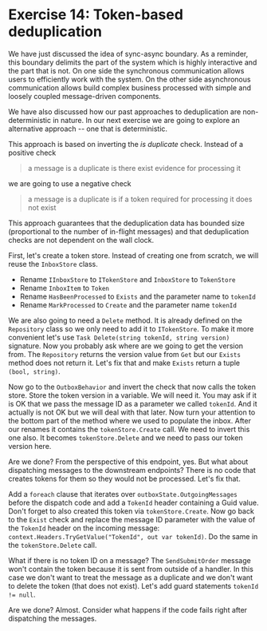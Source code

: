 # Exercise 14: Token-based deduplication

We have just discussed the idea of sync-async boundary. As a reminder, this boundary delimits the part of the system which is highly interactive and the part that is not. On one side the synchronous communication allows users to efficiently work with the system. On the other side asynchronous communication allows build complex business processed with simple and loosely coupled message-driven components.

We have also discussed how our past approaches to deduplication are non-deterministic in nature. In our next exercise we are going to explore an alternative approach -- one that is deterministic.

This approach is based on inverting the *is duplicate* check. Instead of a positive check

> a message is a duplicate is there exist evidence for processing it

we are going to use a negative check

> a message is a duplicate is if a token required for processing it does not exist

This approach guarantees that the deduplication data has bounded size (proportional to the number of in-flight messages) and that deduplication checks are not dependent on the wall clock.

First, let's create a token store. Instead of creating one from scratch, we will reuse the `InboxStore` class.
 - Rename `IInboxStore` to `ITokenStore` and `InboxStore` to `TokenStore`
 - Rename `InboxItem` to `Token`
 - Rename `HasBeenProcessed` to `Exists` and the parameter name to `tokenId`
 - Rename `MarkProcessed` to `Create` and the parameter name `tokenId`

We are also going to need a `Delete` method. It is already defined on the `Repository` class so we only need to add it to `ITokenStore`. To make it more convenient let's use `Task Delete(string tokenId, string version)` signature. Now you probably ask where are we going to get the version from. The `Repository` returns the version value from `Get` but our `Exists` method does not return it. Let's fix that and make `Exists` return a tuple `(bool, string)`.

Now go to the `OutboxBehavior` and invert the check that now calls the token store. Store the token version in a variable. We will need it. You may ask if it is OK that we pass the message ID as a parameter we called `tokenId`. And it actually is not OK but we will deal with that later. Now turn your attention to the bottom part of the method where we used to populate the inbox. After our renames it contains the `tokenStore.Create` call. We need to invert this one also. It becomes `tokenStore.Delete` and we need to pass our token version here.

Are we done? From the perspective of this endpoint, yes. But what about dispatching messages to the downstream endpoints? There is no code that creates tokens for them so they would not be processed. Let's fix that.

Add a `foreach` clause that iterates over `outboxState.OutgoingMessages` before the dispatch code and add a `TokenId` header containing a Guid value. Don't forget to also created this token via `tokenStore.Create`. Now go back to the `Exist` check and replace the message ID parameter with the value of the `TokenId` header on the incoming message: `context.Headers.TryGetValue("TokenId", out var tokenId)`. Do the same in the `tokenStore.Delete` call. 

What if there is no token ID on a message? The `SendSubmitOrder` message won't contain the token because it is sent from outside of a handler. In this case we don't want to treat the message as a duplicate and we don't want to delete the token (that does not exist). Let's add guard statements `tokenId != null`.

Are we done? Almost. Consider what happens if the code fails right after dispatching the messages.